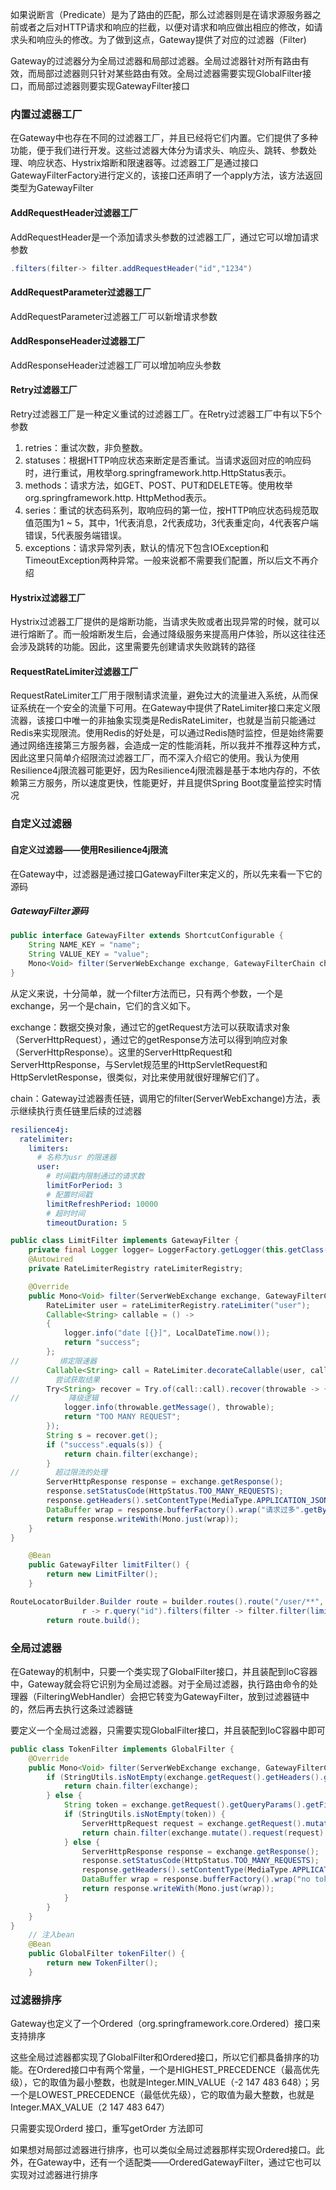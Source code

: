 如果说断言（Predicate）是为了路由的匹配，那么过滤器则是在请求源服务器之前或者之后对HTTP请求和响应的拦截，以便对请求和响应做出相应的修改，如请求头和响应头的修改。为了做到这点，Gateway提供了对应的过滤器（Filter)



Gateway的过滤器分为全局过滤器和局部过滤器。全局过滤器针对所有路由有效，而局部过滤器则只针对某些路由有效。全局过滤器需要实现GlobalFilter接口，而局部过滤器则要实现GatewayFilter接口

### 内置过滤器工厂

在Gateway中也存在不同的过滤器工厂，并且已经将它们内置。它们提供了多种功能，便于我们进行开发。这些过滤器大体分为请求头、响应头、跳转、参数处理、响应状态、Hystrix熔断和限速器等。过滤器工厂是通过接口GatewayFilterFactory进行定义的，该接口还声明了一个apply方法，该方法返回类型为GatewayFilter

#### AddRequestHeader过滤器工厂

AddRequestHeader是一个添加请求头参数的过滤器工厂，通过它可以增加请求参数

```java
.filters(filter-> filter.addRequestHeader("id","1234")
```

#### AddRequestParameter过滤器工厂

AddRequestParameter过滤器工厂可以新增请求参数

#### AddResponseHeader过滤器工厂

AddResponseHeader过滤器工厂可以增加响应头参数

#### Retry过滤器工厂

Retry过滤器工厂是一种定义重试的过滤器工厂。在Retry过滤器工厂中有以下5个参数

1. retries：重试次数，非负整数。
2. statuses：根据HTTP响应状态来断定是否重试。当请求返回对应的响应码时，进行重试，用枚举org.springframework.http.HttpStatus表示。
3. methods：请求方法，如GET、POST、PUT和DELETE等。使用枚举org.springframework.http. HttpMethod表示。
4. series：重试的状态码系列，取响应码的第一位，按HTTP响应状态码规范取值范围为1 ~ 5，其中，1代表消息，2代表成功，3代表重定向，4代表客户端错误，5代表服务端错误。
5. exceptions：请求异常列表，默认的情况下包含IOException和TimeoutException两种异常。一般来说都不需要我们配置，所以后文不再介绍

#### Hystrix过滤器工厂

Hystrix过滤器工厂提供的是熔断功能，当请求失败或者出现异常的时候，就可以进行熔断了。而一般熔断发生后，会通过降级服务来提高用户体验，所以这往往还会涉及跳转的功能。因此，这里需要先创建请求失败跳转的路径

#### RequestRateLimiter过滤器工厂

RequestRateLimiter工厂用于限制请求流量，避免过大的流量进入系统，从而保证系统在一个安全的流量下可用。在Gateway中提供了RateLimiter<C>接口来定义限流器，该接口中唯一的非抽象实现类是RedisRateLimiter，也就是当前只能通过Redis来实现限流。使用Redis的好处是，可以通过Redis随时监控，但是始终需要通过网络连接第三方服务器，会造成一定的性能消耗，所以我并不推荐这种方式，因此这里只简单介绍限流过滤器工厂，而不深入介绍它的使用。我认为使用Resilience4j限流器可能更好，因为Resilience4j限流器是基于本地内存的，不依赖第三方服务，所以速度更快，性能更好，并且提供Spring Boot度量监控实时情况

### 自定义过滤器

#### 自定义过滤器——使用Resilience4j限流

在Gateway中，过滤器是通过接口GatewayFilter来定义的，所以先来看一下它的源码

##### GatewayFilter源码

```java
public interface GatewayFilter extends ShortcutConfigurable {
    String NAME_KEY = "name";
    String VALUE_KEY = "value";
    Mono<Void> filter(ServerWebExchange exchange, GatewayFilterChain chain);
}
```

从定义来说，十分简单，就一个filter方法而已，只有两个参数，一个是exchange，另一个是chain，它们的含义如下。

exchange：数据交换对象，通过它的getRequest方法可以获取请求对象（ServerHttpRequest），通过它的getResponse方法可以得到响应对象（ServerHttpResponse）。这里的ServerHttpRequest和ServerHttpResponse，与Servlet规范里的HttpServletRequest和HttpServletResponse，很类似，对比来使用就很好理解它们了。

chain：Gateway过滤器责任链，调用它的filter(ServerWebExchange)方法，表示继续执行责任链里后续的过滤器

```yaml
resilience4j:
  ratelimiter:
    limiters:
      # 名称为usr 的限速器
      user:
        # 时间戳内限制通过的请求数
        limitForPeriod: 3
        # 配置时间戳
        limitRefreshPeriod: 10000
        # 超时时间
        timeoutDuration: 5
```

```java
public class LimitFilter implements GatewayFilter {
    private final Logger logger= LoggerFactory.getLogger(this.getClass());
    @Autowired
    private RateLimiterRegistry rateLimiterRegistry;

    @Override
    public Mono<Void> filter(ServerWebExchange exchange, GatewayFilterChain chain) {
        RateLimiter user = rateLimiterRegistry.rateLimiter("user");
        Callable<String> callable = () ->
        {
            logger.info("date [{}]", LocalDateTime.now());
            return "success";
        };
//         绑定限速器
        Callable<String> call = RateLimiter.decorateCallable(user, callable);
//        尝试获取结果
        Try<String> recover = Try.of(call::call).recover(throwable -> {
//           降级逻辑
            logger.info(throwable.getMessage(), throwable);
            return "TOO MANY REQUEST";
        });
        String s = recover.get();
        if ("success".equals(s)) {
            return chain.filter(exchange);
        }
//        超过限流的处理
        ServerHttpResponse response = exchange.getResponse();
        response.setStatusCode(HttpStatus.TOO_MANY_REQUESTS);
        response.getHeaders().setContentType(MediaType.APPLICATION_JSON_UTF8);
        DataBuffer wrap = response.bufferFactory().wrap("请求过多".getBytes(StandardCharsets.UTF_8));
        return response.writeWith(Mono.just(wrap));
    }
}

    @Bean
    public GatewayFilter limitFilter() {
        return new LimitFilter();
    }

RouteLocatorBuilder.Builder route = builder.routes().route("/user/**",
                r -> r.query("id").filters(filter -> filter.filter(limitFilter())).uri("http://localhost:6001"));
        return route.build();
```

### 全局过滤器

在Gateway的机制中，只要一个类实现了GlobalFilter接口，并且装配到IoC容器中，Gateway就会将它识别为全局过滤器。对于全局过滤器，执行路由命令的处理器（FilteringWebHandler）会把它转变为GatewayFilter，放到过滤器链中的，然后再去执行这条过滤器链

要定义一个全局过滤器，只需要实现GlobalFilter接口，并且装配到IoC容器中即可

```java
public class TokenFilter implements GlobalFilter {
    @Override
    public Mono<Void> filter(ServerWebExchange exchange, GatewayFilterChain chain) {
        if (StringUtils.isNotEmpty(exchange.getRequest().getHeaders().getFirst("token"))) {
            return chain.filter(exchange);
        } else {
            String token = exchange.getRequest().getQueryParams().getFirst("token");
            if (StringUtils.isNotEmpty(token)) {
                ServerHttpRequest request = exchange.getRequest().mutate().header("token", token).build();
                return chain.filter(exchange.mutate().request(request).build());
            } else {
                ServerHttpResponse response = exchange.getResponse();
                response.setStatusCode(HttpStatus.TOO_MANY_REQUESTS);
                response.getHeaders().setContentType(MediaType.APPLICATION_JSON_UTF8);
                DataBuffer wrap = response.bufferFactory().wrap("no token info".getBytes(StandardCharsets.UTF_8));
                return response.writeWith(Mono.just(wrap));
            }
        }
    }
}
	// 注入bean
    @Bean
    public GlobalFilter tokenFilter() {
        return new TokenFilter();
    }
```

### 过滤器排序

Gateway也定义了一个Ordered（org.springframework.core.Ordered）接口来支持排序

这些全局过滤器都实现了GlobalFilter和Ordered接口，所以它们都具备排序的功能。在Ordered接口中有两个常量，一个是HIGHEST_PRECEDENCE（最高优先级），它的取值为最小整数，也就是Integer.MIN_VALUE（-2 147 483 648）；另一个是LOWEST_PRECEDENCE（最低优先级），它的取值为最大整数，也就是Integer.MAX_VALUE（2 147 483 647）

只需要实现Orderd 接口，重写getOrder 方法即可



如果想对局部过滤器进行排序，也可以类似全局过滤器那样实现Ordered接口。此外，在Gateway中，还有一个适配类——OrderedGatewayFilter，通过它也可以实现对过滤器进行排序



